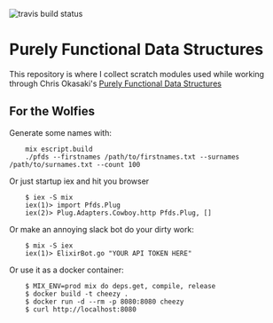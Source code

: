 ![travis build status](https://travis-ci.org/influenza/pfds.svg?branch=master)


# Purely Functional Data Structures

This repository is where I collect scratch modules used while working through
Chris Okasaki's [Purely Functional Data Structures](https://www.amazon.com/Purely-Functional-Structures-Chris-Okasaki/dp/0521663504)


## For the Wolfies

Generate some names with:

        mix escript.build
        ./pfds --firstnames /path/to/firstnames.txt --surnames /path/to/surnames.txt --count 100

Or just startup iex and hit you browser

        $ iex -S mix
        iex(1)> import Pfds.Plug
        iex(2)> Plug.Adapters.Cowboy.http Pfds.Plug, []

Or make an annoying slack bot do your dirty work:

        $ mix -S iex
        iex(1)> ElixirBot.go "YOUR API TOKEN HERE"

Or use it as a docker container:

        $ MIX_ENV=prod mix do deps.get, compile, release
        $ docker build -t cheezy .
        $ docker run -d --rm -p 8080:8080 cheezy
        $ curl http://localhost:8080
